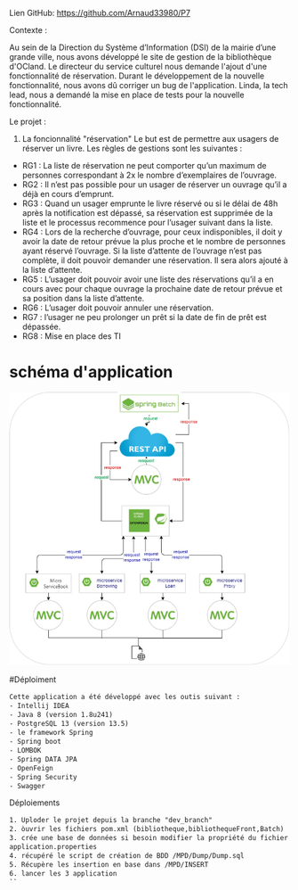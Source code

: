 Lien GitHub: https://github.com/Arnaud33980/P7

Contexte :

Au sein de la Direction du Système d’Information (DSI) de 
la mairie d’une grande ville, nous avons développé 
le site de gestion de la bibliothèque d'OCland. 
Le directeur du service culturel nous demande l'ajout d'une fonctionnalité de réservation. 
Durant le développement de la nouvelle fonctionnalité, nous avons dû corriger un bug de l'application. Linda, la tech lead, nous a demandé la mise en place de tests pour la nouvelle fonctionnalité.

Le projet :
1) La foncionnalité "réservation"
   Le but est de permettre aux usagers de réserver un livre. Les règles de gestions sont les suivantes :

- RG1 : La liste de réservation ne peut comporter qu’un maximum de personnes correspondant à 2x le nombre d’exemplaires de l’ouvrage.
- RG2 : Il n’est pas possible pour un usager de réserver un ouvrage qu’il a déjà en cours d’emprunt.
- RG3 : Quand un usager emprunte le livre réservé ou si le délai de 48h après la notification est dépassé, sa réservation est supprimée de la liste et le processus recommence pour l’usager suivant dans la liste.
- RG4 : Lors de la recherche d’ouvrage, pour ceux indisponibles, il doit y avoir la date de retour prévue la plus proche et le nombre de personnes ayant réservé l’ouvrage. Si la liste d’attente de l’ouvrage n’est pas complète, il doit pouvoir demander une réservation. Il sera alors ajouté à la liste d’attente.
- RG5 : L’usager doit pouvoir avoir une liste des réservations qu’il a en cours avec pour chaque ouvrage la prochaine date de retour prévue et sa position dans la liste d’attente.
- RG6 : L’usager doit pouvoir annuler une réservation.
- RG7 : l’usager ne peu prolonger un prêt si la date de fin de prêt est dépassée.
- RG8 : Mise en place des TI  
# schéma d'application


![diagram architecture application](diagram%20architecture%20application.png)


#Déploiment 
```
Cette application a été développé avec les outis suivant :
- Intellij IDEA
- Java 8 (version 1.8u241)
- PostgreSQL 13 (version 13.5)
- le framework Spring 
- Spring boot
- LOMBOK
- Spring DATA JPA
- OpenFeign
- Spring Security
- Swagger 
```
Déploiements

````
1. Uploder le projet depuis la branche "dev_branch"
2. òuvrir les fichiers pom.xml (bibliotheque,bibliothequeFront,Batch)
3. crée une base de données si besoin modifier la propriété du fichier application.properties
4. récupéré le script de création de BDD /MPD/Dump/Dump.sql
5. Récupère les insertion en base dans /MPD/INSERT 
6. lancer les 3 application 
``